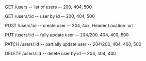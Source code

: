 GET /users -- list of users -- 200, 404, 500 

GET /users/:id -- user by id -- 200, 404, 500 

POST /users/:id -- create user -- 204, 4xx, Header Location: url 

PUT /users/:id -- fully update user -- 204/200, 404, 400, 500 

PATCH /users/:id -- partially update user -- 204/200, 404, 400, 500

DELETE /users/:id -- delete user by id -- 204, 404, 400
